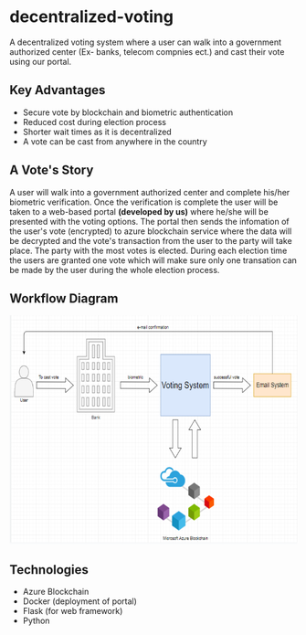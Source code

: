 # decentralized-voting

A decentralized voting system where a user can walk into a government authorized center (Ex- banks, telecom compnies ect.) and cast their vote using our portal.

## Key Advantages

 - Secure vote by blockchain and biometric authentication
 - Reduced cost during election process
 - Shorter wait times as it is decentralized
 - A vote can be cast from anywhere in the country

## A Vote's Story

A user will walk into a government authorized center and complete his/her biometric verification. Once the verification is complete the user will be taken to a web-based portal **(developed by us)** where he/she will be presented with the voting options. The portal then sends the infomation of the user's vote (encrypted) to azure blockchain service where the data will be decrypted and the vote's transaction from the user to the party will take place. The party with the most votes is elected. During each election time the users are granted one vote which will make sure only one transation can be made by the user during the whole election process.

##  Workflow Diagram

<img src="blockchain.PNG" alt="BLOCKCHAIN WORKFLOW" height="400px"/>

## Technologies

 - Azure Blockchain
 - Docker (deployment of portal)
 - Flask (for web framework)
 - Python 
